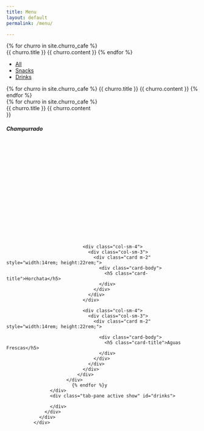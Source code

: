 ```yaml
---
title: Menu
layout: default
permalink: /menu/

---
```

{% for churro in site.churro_cafe %}      
{{ churro.title }}
{{ churro.content }}
{% endfor %}
<div class="card card-nav-tabs card-plain">
                <div class="card-header card-header-success" style="width:600px;">
                  <!-- colors: "header-primary", "header-info", "header-success", "header-warning", "header-danger" -->
                  <div class="nav-tabs-navigation">
                    <div class="nav-tabs-wrapper">
                      <ul class="nav nav-tabs" data-tabs="tabs">
                        <li class="nav-item">
                          <a class="nav-link" href="#all" data-toggle="tab">All</a>
                        </li>
                        <li class="nav-item">
                          <a class="nav-link" href="#snacks" data-toggle="tab">Snacks<div class="ripple-container"></div></a>
                        </li>
                        <li class="nav-item">
                          <a class="nav-link" href="#drinks" data-toggle="tab">Drinks<div class="ripple-container"></div></a>
                        </li>
                      </ul>
                    </div>
                  </div>
                </div>
                <div class="card-body ">
                  <div class="tab-content text-center">
                    <div class="tab-pane" id="all">
                    {% for churro in site.churro_cafe %}      
                    {{ churro.title }}
                    {{ churro.content }}
                    {% endfor %}
                    </div>
                    <div class="tab-pane" id="snacks">
                        {% for churro in site.churro_cafe %}  
                          <div class="container-fluid content-row">
                              <div class="row">
                                <div class="col-sm-4">
                                  <div class="col-sm-3">
                                    <div class="card m-2" style="width:14rem; height:22rem;">
                                    {{ churro.title }}
                                    {{ churro.content }}
                                      <div class="card-body">
                                        <h5 class="card-title">Champurrado</h5>
                                      </div>
                                    </div>
                                  </div>
                                </div>

                                <div class="col-sm-4">
                                  <div class="col-sm-3">
                                    <div class="card m-2" style="width:14rem; height:22rem;">
                                      <div class="card-body">
                                        <h5 class="card-title">Horchata</h5>
                                      </div>
                                    </div>
                                  </div>
                                </div>

                                <div class="col-sm-4">
                                  <div class="col-sm-3">
                                    <div class="card m-2" style="width:14rem; height:22rem;">

                                      <div class="card-body">
                                        <h5 class="card-title">Aguas Frescas</h5>
                                      </div>
                                    </div>
                                  </div>
                                </div>
                              </div>
                          </div>
                            {% endfor %}y
                    </div>
                    <div class="tab-pane active show" id="drinks">

                    </div>
                  </div>
                </div>
              </div>
